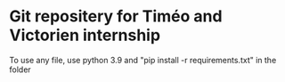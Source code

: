 # Git repositery for Timéo and Victorien internship

To use any file, use python 3.9 and "pip install -r requirements.txt" in the folder